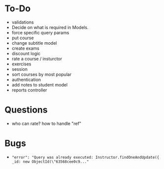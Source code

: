# To-Do

- validations
- Decide on what is required in Models.
- force specific query params
- put course
- change subtitle model
- create exams
- discount logic
- rate a course / insturctor
- exercises
- session
- sort courses by most popular
- authentication
- add notes to student model
- reports controller
  
# Questions

- who can rate? how to handle "ref"

# Bugs
-     "error": "Query was already executed: Instructor.findOneAndUpdate({ _id: new ObjectId(\"63568cee0c9..."
